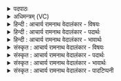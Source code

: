<details><summary>पदपाठः</summary>

उत्। उ꣣स्रि꣡याः꣢। उ꣣। स्रि꣡याः꣢꣯। सृ꣣जते। सू꣡र्यः꣢꣯। स꣡चा꣢꣯। उ꣣द्य꣢त्। उ꣣त्। य꣢त्। न꣡क्ष꣢꣯त्रम्। अ꣣र्चिव꣢त्। त꣡व꣢꣯। इत्। उ꣣षः। व्यु꣡षि꣢꣯। वि꣣। उ꣡षि꣢꣯। सू꣡र्य꣢꣯स्य। च꣣। स꣢म्। भ꣣क्ते꣡न꣢। ग꣣मेमहि। ७५२।
</details>

<details><summary>अधिमन्त्रम् (VC)</summary>

- उषाः
- वसिष्ठो मैत्रावरुणिः
- प्रगाथः(विषमा बृहती, समा सतोबृहती)
- पञ्चमः
</details>

<details><summary>हिन्दी : आचार्य रामनाथ वेदालंकार - विषयः</summary>

अगले मन्त्र में सूर्य और उषा का वर्णन है।
</details>

<details><summary>हिन्दी : आचार्य रामनाथ वेदालंकार - पदार्थः</summary>

पदार्थान्वयभाषाः -  प्रथम—प्राकृतिक सूर्य और उषा के पक्ष में। (सूर्यः) सूर्य (सचा) एक साथ (उस्रियाः) किरणों को (उत्सृजते) छोड़ता है, जिससे (उद्यत्) उदित होते हुए (नक्षत्रम्) गतिमय ग्रह-उपग्रह आदि (अर्चिवत्) दीप्तिमान् हो जाते हैं। (उषः) हे उषा ! (तव इत्) तेरे (सूर्य्यस्य च) और सूर्य के (व्युषि) प्रकाशित होने पर, हम (भक्तेन) एश्वर्य से (सं गमेमहि) संयुक्त होवें ॥ द्वितीय—अध्यात्म पक्ष में। (सूर्यः) सूर्य के समान प्रकाशमय और प्रकाशक परमात्मा (सचा) एक साथ (उस्रियाः) दिव्य प्रकाश की रश्मियों को (उत्सृजते) छोड़ता है, जिससे (उद्यत्) उन्नत होते हुए (नक्षत्रम्) प्रगतिशील मन, बुद्धि आदि (अर्चिवत्) प्रकाशमान हो जाते हैं। (उषः) हे अध्यात्मप्रभा ! (तव इत्) तेरे (सूर्यस्य च) और परमात्मा रूप सूर्य के (व्युषि) प्रकाशित होने पर, हम (भक्तेन) दिव्य ऐश्वर्य से (सं गमेमहि) संयुक्त होवें ॥२॥ इस मन्त्र में श्लेषालङ्कार है। उपमानोपमेयभाव व्यङ्ग्य है ॥२॥
</details>

<details><summary>हिन्दी : आचार्य रामनाथ वेदालंकार - भावार्थः</summary>

भावार्थभाषाः -  जैसे उषा और सूर्य के उदय होने पर सब कुछ प्रकाशित हो उठता है,वैसे ही आध्यात्मिक प्रभा और परमात्मा के उदय होने पर उपासकों का हृदय प्रकाशित हो जाता है ॥२॥
</details>

<details><summary>संस्कृत : आचार्य रामनाथ वेदालंकार - विषयः</summary>

अथ सूर्योषसौ वर्ण्येते।
</details>

<details><summary>संस्कृत : आचार्य रामनाथ वेदालंकार - पदार्थः</summary>

पदार्थान्वयभाषाः -  प्रथमः—प्राकृतिकसूर्योषःपक्षे। (सूर्यः) आदित्यः (सचा) सह, युगपत् (उस्रियाः) किरणान्। [उस्रा इति रश्मिनाम। निघं० १।५। द्वितीयैकवचने इयाडियाजीकाराणामुपसंख्यानम्। अ० ७।१।३९ वा० इति शसः स्थाने डियाज् आदेशः।] (उत्सृजते) उद्गमयति, येन (उद्यत्) उद्गच्छत् (नक्षत्रम्) गतिमयं ग्रहोपग्रहादिकम्। [नक्षत्राणि नक्षतेर्गतिकर्मणः इति निरुक्तम् ३।२०।] (अर्चिवत्) दीप्तियुक्तं जायते इति शेषः। हे (उषः) प्रभातवेले ! (तव इत्) तव खलु (सूर्यस्य च) आदित्यस्य च (व्युषि) विवासने प्रकाशने सति, वयम् (भक्तेन) ऐश्वर्येण (संगमेमहि) संगच्छेमहि ॥ द्वितीयः—अध्यात्मपरः। (सूर्यः) सूर्यवत् प्रकाशमानः, प्रकाशकश्च परमात्मा (सचा) युगपत् (उस्रियाः) दिव्यप्रकाशस्य रश्मीन् (उत्सृजते) विसृजति, तेन च (उद्यत्) उद्गच्छत् (नक्षत्रम्) प्रगतिशीलं मनोबुद्ध्यादिकम् अर्चिवत् प्रकाशमयं जायते। हे (उषः) अध्यात्मप्रभे ! (तव इत्) तव खलु (सूर्यस्य च) परमात्मरूपस्य आदित्यस्य च (व्युषि) प्रकाशने सति, वयम् (भक्तेन) दिव्येन ऐश्वर्येण (सं गमेमहि) संगच्छेमहि ॥२॥ अत्र श्लेषालङ्कारः। उपमानोपमेयभावश्च गम्यते ॥२॥
</details>

<details><summary>संस्कृत : आचार्य रामनाथ वेदालंकार - भावार्थः</summary>

भावार्थभाषाः -  यथोषसः सूर्यस्य चोदये सर्वं प्रकाशते तथैवाध्यात्मिक्याः प्रभायाः परमात्मनश्चोदयादुपासकानां हृदयं प्रकाशते ॥२॥
</details>

<details><summary>संस्कृत : आचार्य रामनाथ वेदालंकार - पादटिप्पनी</summary>

टिप्पणी:   १.ऋ० ७।८१।२,‘स॑चाँ’ इति भेदः।
</details>